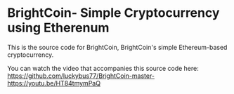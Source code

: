 BrightCoin- Simple Cryptocurrency using Etherenum
===============================================

This is the source code for BrightCoin, BrightCoin's simple Ethereum-based cryptocurrency.

You can watch the video that accompanies this source code here: https://github.com/luckybus77/BrightCoin-master-https://youtu.be/HT84tmymPaQ
